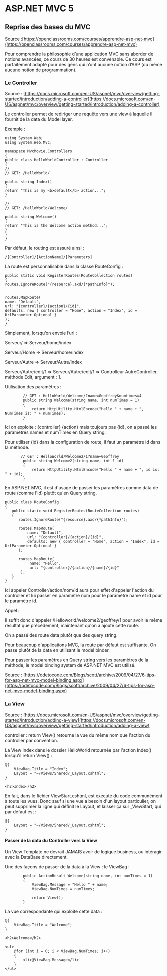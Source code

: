 # ASP.NET MVC 5

## Reprise des bases du MVC

Source :[https://openclassrooms.com/courses/apprendre-asp-net-mvc](https://openclassrooms.com/courses/apprendre-asp-net-mvc)

Pour comprendre la philosophie d’une application MVC sans aborder de notions avancées, ce cours de 30 heures est convenable. Ce cours est parfaitement adapté pour des gens qui n’ont aucune notion d’ASP \(ou même aucune notion de programmation\).

### Le Controller

Source : [https://docs.microsoft.com/en-US/aspnet/mvc/overview/getting-started/introduction/adding-a-controller](https://docs.microsoft.com/en-US/aspnet/mvc/overview/getting-started/introduction/adding-a-controller)

Le controller permet de rediriger une requête vers une view à laquelle il fournit de la data du Model layer.

Exemple :

```
using System.Web;
using System.Web.Mvc;

namespace MvcMovie.Controllers
{
public class HelloWorldController : Controller
{
//
// GET: /HelloWorld/

public string Index()
{
return "This is my <b>default</b> action...";
}

//
// GET: /HelloWorld/Welcome/

public string Welcome()
{
return "This is the Welcome action method...";
}
}
}
```

Par défaut, le routing est assuré ainsi :

`/[Controller]/[ActionName]/[Parameters]`

La route est personnalisable dans la classe RouteConfig :

```
public static void RegisterRoutes(RouteCollection routes)
{
routes.IgnoreRoute("{resource}.axd/{*pathInfo}");


routes.MapRoute(
name: "Default",
url: "{controller}/{action}/{id}",
defaults: new { controller = "Home", action = "Index", id = UrlParameter.Optional }
);
}
```

Simplement, lorsqu’on envoie l’url :

Serveur/ ⇒ Serveur/home/index

Serveur/Home ⇒ Serveur/home/index

Serveur/Autre ⇒ Serveur/Autre/index

Serveur/Autre/edit/1 ⇒ Serveur/Autre/edit/1 ⇒ Controlleur AutreController, méthode Edit, argument : 1.

Utilisation des paramètres :

```
        // GET : HelloWorld/Welcome/?name=Geoffrey&numtimes=4
        public string Welcome(string name, int numTimes = 1)
        {
            return HttpUtility.HtmlEncode("Hello " + name + ", NumTimes is: " + numTimes);
        }
```

Ici on exploite : {controller} {action} mais toujours pas {id}, on a passé les paramètres names et numTimes en Query string.

Pour utiliser {id} dans la configuration de route, il faut un paramètre id dans la méthode.

```
       // GET : HelloWorld/Welcome2/1?name=Geoffrey
        public string Welcome2(string name, int ? id)
        {
            return HttpUtility.HtmlEncode("Hello " + name + ", id is: " + id);
        }
```

En ASP.NET MVC, il est d'usage de passer les paramètres comme data de route \(comme l'id\) plutôt qu'en Query string.

```
public class RouteConfig
{
   public static void RegisterRoutes(RouteCollection routes)
   {
      routes.IgnoreRoute("{resource}.axd/{*pathInfo}");

      routes.MapRoute(
          name: "Default",
          url: "{controller}/{action}/{id}",
          defaults: new { controller = "Home", action = "Index", id = UrlParameter.Optional }
      );

      routes.MapRoute(
           name: "Hello",
           url: "{controller}/{action}/{name}/{id}"
       );
   }
}
```

Ici appeler Controller/action/nom/id aura pour effet d'appeler l'action du controller et lui passer en parametre nom pour le paramètre name et id pour le paramètre id.

Appel :

Il suffit donc d'appeler /Helloworld/welcome2/geoffrey/1 pour avoir le même résultat que précédement, maintenant qu'on a ajouté cette route.

On a passé des route data plutôt que des query string.

Pour beaucoup d'applications MVC, la route par défaut est suffisante. On passe plutôt de la data en utilisant le model binder.

Pour passer les paramètres en Query string vers les paramètres de la méthode, le model binding system de ASP.NET MVC est utilisé.

Source : [https://odetocode.com/Blogs/scott/archive/2009/04/27/6-tips-for-asp-net-mvc-model-binding.aspx](https://odetocode.com/Blogs/scott/archive/2009/04/27/6-tips-for-asp-net-mvc-model-binding.aspx)

### La View

Source : [https://docs.microsoft.com/en-US/aspnet/mvc/overview/getting-started/introduction/adding-a-view](https://docs.microsoft.com/en-US/aspnet/mvc/overview/getting-started/introduction/adding-a-view)

controller : return View\(\) retourne la vue du même nom que l'action du controller par convention.

La View Index dans le dossier HelloWorld retournée par l'action Index\(\) lorsqu'il return View\(\) :

```
@{
    ViewBag.Title = "Index";
    Layout = "~/Views/Shared/_Layout.cshtml";
}

<h2>Index</h2>
```

En fait, dans le fichier ViewStart.cshtml, est exécuté du code communément à toute les vues. Donc sauf si une vue a besoin d'un layout particulier, on peut supprimer la ligne qui définit le Layout, et laisser ça sur \_ViewStart, qui par défaut est :

```
@{
    Layout = "~/Views/Shared/_Layout.cshtml";
}
```

#### Passer de la data du Controller vers la View

Un View Template ne devrait JAMAIS avoir de logique business, ou intéragir avec la DataBase directement.

Une des façons de passer de la data à la View : le ViewBag :

```
        public ActionResult Welcome(string name, int numTimes = 1)
        {
            ViewBag.Message = "Hello " + name;
            ViewBag.NumTimes = numTimes;

            return View();
        }
```

La vue correspondante qui exploite cette data :

```
@{
    ViewBag.Title = "Welcome";
}

<h2>Welcome</h2>

<ul>
    @for (int i = 0; i < ViewBag.NumTimes; i++)
    {
        <li>@ViewBag.Message</li>
    }
</ul>
```



